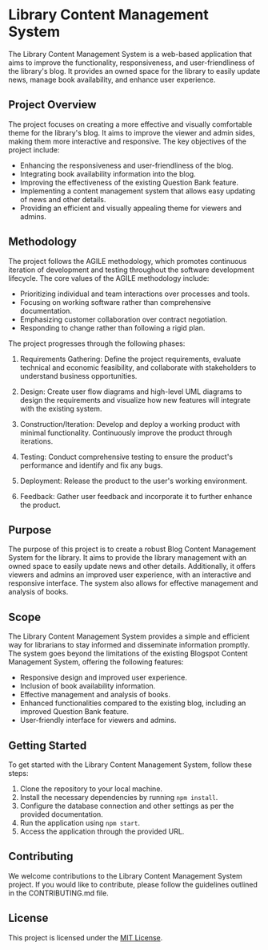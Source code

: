 # Library Content Management System

The Library Content Management System is a web-based application that aims to improve the functionality, responsiveness, and user-friendliness of the library's blog. It provides an owned space for the library to easily update news, manage book availability, and enhance user experience.

## Project Overview

The project focuses on creating a more effective and visually comfortable theme for the library's blog. It aims to improve the viewer and admin sides, making them more interactive and responsive. The key objectives of the project include:

- Enhancing the responsiveness and user-friendliness of the blog.
- Integrating book availability information into the blog.
- Improving the effectiveness of the existing Question Bank feature.
- Implementing a content management system that allows easy updating of news and other details.
- Providing an efficient and visually appealing theme for viewers and admins.

## Methodology

The project follows the AGILE methodology, which promotes continuous iteration of development and testing throughout the software development lifecycle. The core values of the AGILE methodology include:

- Prioritizing individual and team interactions over processes and tools.
- Focusing on working software rather than comprehensive documentation.
- Emphasizing customer collaboration over contract negotiation.
- Responding to change rather than following a rigid plan.

The project progresses through the following phases:

1. Requirements Gathering: Define the project requirements, evaluate technical and economic feasibility, and collaborate with stakeholders to understand business opportunities.

2. Design: Create user flow diagrams and high-level UML diagrams to design the requirements and visualize how new features will integrate with the existing system.

3. Construction/Iteration: Develop and deploy a working product with minimal functionality. Continuously improve the product through iterations.

4. Testing: Conduct comprehensive testing to ensure the product's performance and identify and fix any bugs.

5. Deployment: Release the product to the user's working environment.

6. Feedback: Gather user feedback and incorporate it to further enhance the product.

## Purpose

The purpose of this project is to create a robust Blog Content Management System for the library. It aims to provide the library management with an owned space to easily update news and other details. Additionally, it offers viewers and admins an improved user experience, with an interactive and responsive interface. The system also allows for effective management and analysis of books.

## Scope

The Library Content Management System provides a simple and efficient way for librarians to stay informed and disseminate information promptly. The system goes beyond the limitations of the existing Blogspot Content Management System, offering the following features:

- Responsive design and improved user experience.
- Inclusion of book availability information.
- Effective management and analysis of books.
- Enhanced functionalities compared to the existing blog, including an improved Question Bank feature.
- User-friendly interface for viewers and admins.

## Getting Started

To get started with the Library Content Management System, follow these steps:

1. Clone the repository to your local machine.
2. Install the necessary dependencies by running `npm install`.
3. Configure the database connection and other settings as per the provided documentation.
4. Run the application using `npm start`.
5. Access the application through the provided URL.

## Contributing

We welcome contributions to the Library Content Management System project. If you would like to contribute, please follow the guidelines outlined in the CONTRIBUTING.md file.

## License

This project is licensed under the [MIT License](LICENSE).

